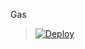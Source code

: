 Gas
> [![Deploy](https://www.herokucdn.com/deploy/button.png)](https://dashboard.heroku.com/new?template=https://github.com/septianana55/testdanes)
